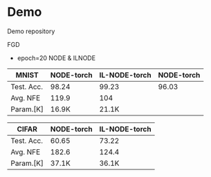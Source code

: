 # Demo
Demo repository

FGD
+ epoch=20 NODE & ILNODE

| MNIST     |NODE-torch |IL-NODE-torch |NODE-torch  |
|----       |----       |----          |----
| Test. Acc.|   98.24   |   99.23      |    96.03   |
| Avg. NFE  |   119.9   |   104        |    
| Param.[K] |   16.9K   |   21.1K      |


| CIFAR     |NODE-torch |IL-NODE-torch |
|----       |----       |----          |
| Test. Acc.|   60.65   |   73.22   |
| Avg. NFE  |   182.6   |   124.4   |
| Param.[K] |   37.1K   |   36.1K   |    

